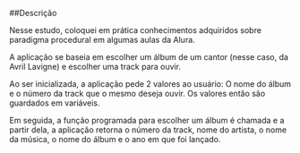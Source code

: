 ##Descrição

Nesse estudo, coloquei em prática conhecimentos adquiridos sobre paradigma procedural em algumas aulas da Alura. 

A aplicação se baseia em escolher um álbum de um cantor (nesse caso, da Avril Lavigne) e escolher uma track para ouvir.

Ao ser inicializada, a aplicação pede 2 valores ao usuário: O nome do álbum e o número da track que o mesmo deseja ouvir. Os valores então são guardados em variáveis.

Em seguida, a função programada para escolher um álbum é chamada e a partir dela, 
a aplicação retorna o número da track, nome do artista, o nome da música, o nome do álbum e o ano em que foi lançado.
